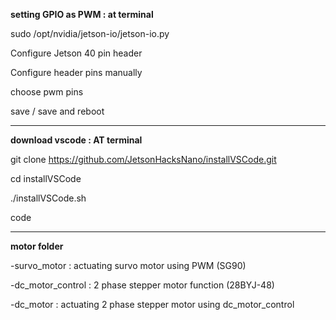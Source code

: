 

**setting GPIO as PWM : at terminal**

sudo /opt/nvidia/jetson-io/jetson-io.py

Configure Jetson 40 pin header

Configure header pins manually

choose pwm pins

save / save and reboot

--------------------------------------

**download vscode : AT  terminal**

git clone https://github.com/JetsonHacksNano/installVSCode.git

cd installVSCode

./installVSCode.sh

code

-------------------------------------------------

**motor folder**

-survo_motor : actuating survo motor using PWM (SG90)

-dc_motor_control : 2 phase stepper motor function (28BYJ-48)

-dc_motor : actuating 2 phase stepper motor using dc_motor_control
